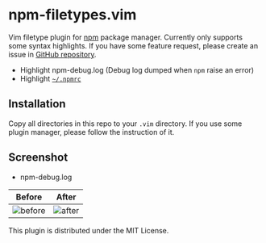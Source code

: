 npm-filetypes.vim
=================

Vim filetype plugin for [npm](https://www.npmjs.com/) package manager. Currently only supports some syntax highlights. If you have some feature request, please create an issue in [GitHub repository](https://github.com/rhysd/npmrc.vim).

- Highlight npm-debug.log (Debug log dumped when `npm` raise an error)
- Highlight [`~/.npmrc`](https://docs.npmjs.com/files/npmrc)

## Installation

Copy all directories in this repo to your `.vim` directory. If you use some plugin manager, please follow the instruction of it.

## Screenshot

- npm-debug.log

| Before | After |
|--------|-------|
| ![before](https://raw.githubusercontent.com/rhysd/ss/master/npm-debug-log.vim/disabled.png) | ![after](https://raw.githubusercontent.com/rhysd/ss/master/npm-debug-log.vim/enabled.png) |

This plugin is distributed under the MIT License.
